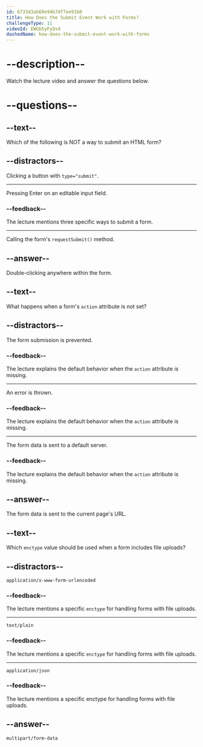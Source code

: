 ```yaml
---
id: 6733d3ab69e94b7df7ee91b0
title: How Does the Submit Event Work with Forms?
challengeType: 11
videoId: EWGb5yFyQs4
dashedName: how-does-the-submit-event-work-with-forms
---
```


# --description--

Watch the lecture video and answer the questions below.

# --questions--

## --text--

Which of the following is NOT a way to submit an HTML form?

## --distractors--

Clicking a button with `type="submit"`.

---

Pressing Enter on an editable input field.

### --feedback--

The lecture mentions three specific ways to submit a form.

---

Calling the form's `requestSubmit()` method.

## --answer--

Double-clicking anywhere within the form.

## --text--

What happens when a form's `action` attribute is not set?

## --distractors--

The form submission is prevented.

### --feedback--

The lecture explains the default behavior when the `action` attribute is missing.

---

An error is thrown.

### --feedback--

The lecture explains the default behavior when the `action` attribute is missing.

---

The form data is sent to a default server.

### --feedback--

The lecture explains the default behavior when the `action` attribute is missing.

## --answer--

The form data is sent to the current page's URL.

## --text--

Which `enctype` value should be used when a form includes file uploads?

## --distractors--

`application/x-www-form-urlencoded`

### --feedback--

The lecture mentions a specific `enctype` for handling forms with file uploads.

---

`text/plain`

### --feedback--

The lecture mentions a specific `enctype` for handling forms with file uploads.

---

`application/json`

### --feedback--

The lecture mentions a specific enctype for handling forms with file uploads.

## --answer--

`multipart/form-data`


